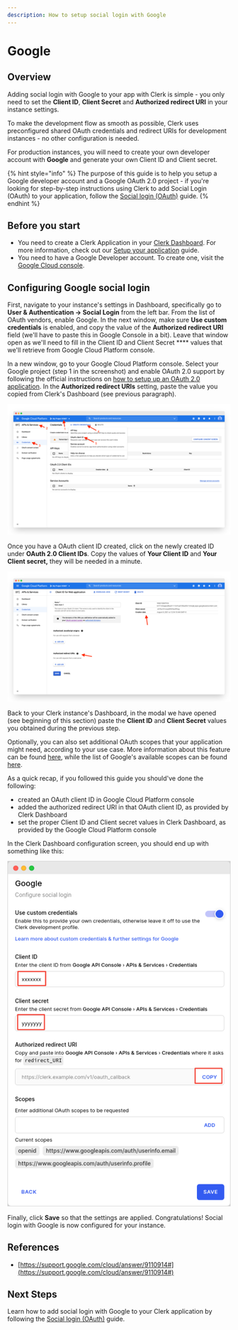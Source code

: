 ```yaml
---
description: How to setup social login with Google
---
```


# Google

## Overview

Adding social login with Google to your app with Clerk is simple - you only need to set the **Client ID**, **Client Secret** and **Authorized redirect URI** in your instance settings.

To make the development flow as smooth as possible, Clerk uses preconfigured shared OAuth credentials and redirect URIs for development instances - no other configuration is needed.

For production instances, you will need to create your own developer account with **Google** and generate your own Client ID and Client secret.

{% hint style="info" %}
The purpose of this guide is to help you setup a Google developer account and a Google OAuth 2.0 project - if you're looking for step-by-step instructions using Clerk to add Social Login (OAuth) to your application, follow the [Social login (OAuth)](broken-reference) guide.
{% endhint %}

## Before you start

* You need to create a Clerk Application in your [Clerk Dashboard](https://dashboard.clerk.dev). For more information, check out our [Setup your application](broken-reference) guide.
* You need to have a Google Developer account. To create one, visit the [Google Cloud console](https://console.developers.google.com).

## Configuring Google social login

First, navigate to your instance's settings in Dashboard, specifically go to **User & Authentication -> Social Login** from the left bar. From the list of OAuth vendors, enable Google. In the next window, make sure **Use custom credentials** is enabled, and copy the value of the **Authorized redirect URI** field (we'll have to paste this in Google Console in a bit). Leave that window open as we'll need to fill in the Client ID and Client Secret **** values that we'll retrieve from Google Cloud Platform console.

In a new window, go to your Google Cloud Platform console. Select your Google project (step 1 in the screenshot) and enable OAuth 2.0 support by following the official instructions on [how to setup up an OAuth 2.0 application](https://support.google.com/cloud/answer/6158849?hl=en). In the **Authorized redirect URIs** setting, paste the value you copied from Clerk's Dashboard (see previous paragraph).

![Creating an OAuth client ID in Google Cloud console.](../../.gitbook/assets/screely-1628371792291.png)

Once you have a OAuth client ID created, click on the newly created ID under **OAuth 2.0 Client IDs**. Copy the values of **Your Client ID** and **Your Client secret,** they will be needed in a minute.

![Copying the Client ID and Client Secret](../../.gitbook/assets/screely-1628372330828.png)

Back to your Clerk instance's Dashboard, in the modal we have opened (see beginning of this section) paste the **Client ID** and **Client Secret** values you obtained during the previous step.

Optionally, you can also set additional OAuth scopes that your application might need, according to your use case. More information about this feature can be found [here](https://clerk.dev/docs/how-to/social-login-oauth), while the list of Google's available scopes can be found [here](https://developers.google.com/identity/protocols/oauth2/scopes).

As a quick recap, if you followed this guide you should've done the following:

* created an OAuth client ID in Google Cloud Platform console
* added the authorized redirect URI in that OAuth client ID, as provided by Clerk Dashboard
* set the proper Client ID and Client secret values in Clerk Dashboard, as provided by the Google Cloud Platform console

In the Clerk Dashboard configuration screen, you should end up with something like this:

![Client ID and Client secret filled in. Authorized redirect URI copied and enter into Google Cloud Platform console.](../../.gitbook/assets/screely-1649325378902.png)

Finally, click **Save** so that the settings are applied. Congratulations! Social login with Google is now configured for your instance.

## References

* [https://support.google.com/cloud/answer/9110914#](https://support.google.com/cloud/answer/9110914#)

## Next Steps

Learn how to add social login with Google to your Clerk application by following the [Social login (OAuth)](broken-reference) guide.
